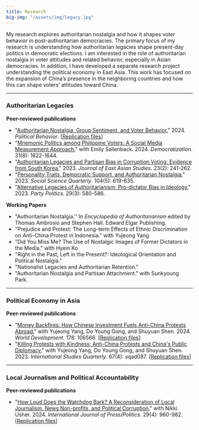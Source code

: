 ```yaml
---
title: Research 
big-img: "/assets/img/legacy.jpg"
---
```


My research explores authoritarian nostalgia and how it shapes voter behavior in post-authoritarian democracies. 
The primary focus of my research is understanding how authoritarian legacies shape present-day politics in democratic elections. I am interested in the role of authoritarian nostalgia in voter attitudes and related behavior, especially in Asian democracies. In addition, I have developed a separate research project understanding the political economy in East Asia. This work has focused on the expansion of China’s presence in the neighboring countries and how this can shape voters’ attitudes toward China.

----------------------

### Authoritarian Legacies
**Peer-reviewed publications**
   - "[Authoritarian Nostalgia, Group Sentiment, and Voter Behavior.](https://doi.org/10.1007/s11109-024-09987-x)" 2024. *Political Behavior*. [[Replication files](https://doi.org/10.7910/DVN/WEJEGG)]
   - "[Mnemonic Politics among Philippine Voters: A Social Media Measurement Approach.](https://doi.org/10.1080/13510347.2024.2333939)" with Emily Sallenback. 2024. *Democratization*. 31(8): 1622-1644. 
   - "[Authoritarian Legacies and Partisan Bias in Corruption Voting: Evidence from South Korea.](https://doi.org/10.1017/jea.2023.5)" 2023. *Journal of East Asian Studies*. 23(2): 241-262.
   - "[Personality Traits, Democratic Support, and Authoritarian Nostalgia.](https://doi.org/10.1111/ssqu.13286)" 2023. *Social Science Quarterly*. 104(5): 619-635. 
   - "[Alternative Legacies of Authoritarianism: Pro-dictator Bias in Ideology.](https://doi.org/10.1177/13540688221083559)" 2023. *Party Politics*. 29(3): 580-586. 

**Working Papers**
   - "Authoritarian Nostalgia.'' In *Encyclopedia of Authoritarianism* edited by Thomas Ambrosio and Stephen Hall. Edward Elgar Publishing. 
   - "Prejudice and Protest: The Long-term Effects of Ethnic Discrimination on Anti-China Protest in Indonesia." with Yujeong Yang.
   - "Did You Miss Me? The Use of Nostalgic Images of Former Dictators in the Media." with Hyein Ko
   - "Right in the Past, Left in the Present?: Ideological Orientation and Political Nostalgia."
   - "Nationalist Legacies and Authoritarian Retention."
   - "Authoritarian Nostalgia and Partisan Attachment." with Sunkyoung Park.

----------------------

### Political Economy in Asia
**Peer-reviewed publications**
  - "[Money Backfires: How Chinese Investment Fuels Anti-China Protests Abroad.](https://doi.org/10.1016/j.worlddev.2024.106566)" with Yujeong Yang, Do Young Gong, and Shuyuan Shen. 2024. *World Development*. 178: 106566. [[Replication files](https://dataverse.harvard.edu/dataset.xhtml?persistentId=doi:10.7910/DVN/CH7JHS)]
  - "[Killing Protests with Kindness: Anti-China Protests and China's Public Diplomacy.](https://doi.org/10.1093/isq/sqad087)" with Yujeong Yang, Do Young Gong, and Shuyuan Shen. 2023. *International Studies Quarterly*. 67(4): sqad087. [[Replication files](https://dataverse.harvard.edu/dataverse/isq.)]

----------------------

### Local Journalism and Political Accountability
**Peer-reviewed publications**
  - "[How Loud Does the Watchdog Bark? A Reconsideration of Local Journalism, News Non-profits, and Political Corruption.](https://doi.org/10.1177/19401612231186939)" with Nikki Usher. 2024. *International Journal of Press/Politics*. 29(4): 960-982. [[Replication files](https://doi.org/10.7910/DVN/2MQXWR)]
